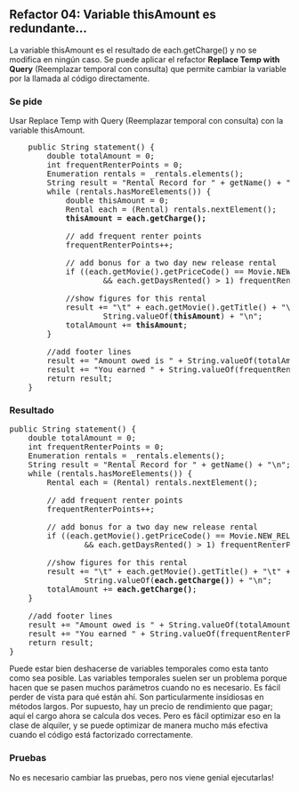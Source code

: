 ## Refactor 04: Variable thisAmount es redundante...

La variable thisAmount es el resultado de each.getCharge() y no se modifica en ningún caso.
Se puede aplicar el refactor **Replace Temp with Query** (Reemplazar temporal con consulta)  que permite cambiar la variable por 
la llamada al código directamente.

### Se pide

Usar Replace Temp with Query (Reemplazar temporal con consulta) con la variable thisAmount.

<pre>
    public String statement() {
        double totalAmount = 0;
        int frequentRenterPoints = 0;
        Enumeration rentals = _rentals.elements();
        String result = "Rental Record for " + getName() + "\n";
        while (rentals.hasMoreElements()) {
            double thisAmount = 0;
            Rental each = (Rental) rentals.nextElement();
            <b>thisAmount = each.getCharge();</b>

            // add frequent renter points
            frequentRenterPoints++;

            // add bonus for a two day new release rental
            if ((each.getMovie().getPriceCode() == Movie.NEW_RELEASE)
                    && each.getDaysRented() > 1) frequentRenterPoints++;

            //show figures for this rental
            result += "\t" + each.getMovie().getTitle() + "\t" +
                    String.valueOf(<b>thisAmount</b>) + "\n";
            totalAmount += <b>thisAmount</b>;
        }

        //add footer lines
        result += "Amount owed is " + String.valueOf(totalAmount) + "\n";
        result += "You earned " + String.valueOf(frequentRenterPoints) + " frequent renter points";
        return result;
    }
</pre>

### Resultado

<pre>
public String statement() {
    double totalAmount = 0;
    int frequentRenterPoints = 0;
    Enumeration rentals = _rentals.elements();
    String result = "Rental Record for " + getName() + "\n";
    while (rentals.hasMoreElements()) {
        Rental each = (Rental) rentals.nextElement();

        // add frequent renter points
        frequentRenterPoints++;

        // add bonus for a two day new release rental
        if ((each.getMovie().getPriceCode() == Movie.NEW_RELEASE)
                && each.getDaysRented() > 1) frequentRenterPoints++;

        //show figures for this rental
        result += "\t" + each.getMovie().getTitle() + "\t" +
                String.valueOf(<b>each.getCharge()</b>) + "\n";
        totalAmount += <b>each.getCharge()</b>;
    }

    //add footer lines
    result += "Amount owed is " + String.valueOf(totalAmount) + "\n";
    result += "You earned " + String.valueOf(frequentRenterPoints) + " frequent renter points";
    return result;
}
</pre>

Puede estar bien deshacerse de variables temporales como esta tanto como sea posible. Las variables 
temporales suelen ser un problema porque hacen que se pasen muchos parámetros cuando no es necesario. 
Es fácil perder de vista para qué están ahí. Son particularmente insidiosas en métodos largos. 
Por supuesto, hay un precio de rendimiento que pagar; aquí el cargo ahora se calcula dos veces. 
Pero es fácil optimizar eso en la clase de alquiler, y se puede optimizar de manera mucho más efectiva 
cuando el código está factorizado correctamente.

### Pruebas

No es necesario cambiar las pruebas, pero nos viene genial ejecutarlas!